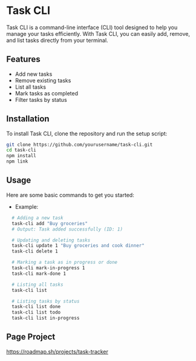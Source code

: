 # Task CLI

Task CLI is a command-line interface (CLI) tool designed to help you manage your tasks efficiently. With Task CLI, you can easily add, remove, and list tasks directly from your terminal.

## Features

- Add new tasks
- Remove existing tasks
- List all tasks
- Mark tasks as completed
- Filter tasks by status

## Installation

To install Task CLI, clone the repository and run the setup script:

```bash
git clone https://github.com/yourusername/task-cli.git
cd task-cli
npm install
npm link
```

## Usage

Here are some basic commands to get you started:

- Example:
```bash
  # Adding a new task
  task-cli add "Buy groceries"
  # Output: Task added successfully (ID: 1)

  # Updating and deleting tasks
  task-cli update 1 "Buy groceries and cook dinner"
  task-cli delete 1

  # Marking a task as in progress or done
  task-cli mark-in-progress 1
  task-cli mark-done 1

  # Listing all tasks
  task-cli list

  # Listing tasks by status
  task-cli list done
  task-cli list todo
  task-cli list in-progress
```

## Page Project
https://roadmap.sh/projects/task-tracker